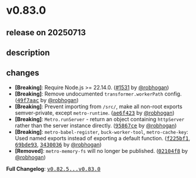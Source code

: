 # v0.83.0

## release on 20250713

## description

## changes

* <strong>[Breaking]</strong>: Require Node.js >= 22.14.0. (<a class="issue-link js-issue-link" data-error-text="Failed to load title" data-id="3216856837" data-permission-text="Title is private" data-url="https://github.com/facebook/metro/issues/1531" data-hovercard-type="pull_request" data-hovercard-url="/facebook/metro/pull/1531/hovercard" href="https://github.com/facebook/metro/pull/1531">#1531</a> by <a class="user-mention notranslate" data-hovercard-type="user" data-hovercard-url="/users/robhogan/hovercard" data-octo-click="hovercard-link-click" data-octo-dimensions="link_type:self" href="https://github.com/robhogan">@robhogan</a>)
* <strong>[Breaking]</strong>: Remove undocumented <code>transformer.workerPath</code> config. (<a class="commit-link" data-hovercard-type="commit" data-hovercard-url="https://github.com/facebook/metro/commit/49f7aac38c63e44f7238fa6cb95410e4938fb08d/hovercard" href="https://github.com/facebook/metro/commit/49f7aac38c63e44f7238fa6cb95410e4938fb08d"><tt>49f7aac</tt></a> by <a class="user-mention notranslate" data-hovercard-type="user" data-hovercard-url="/users/robhogan/hovercard" data-octo-click="hovercard-link-click" data-octo-dimensions="link_type:self" href="https://github.com/robhogan">@robhogan</a>)
* <strong>[Breaking]</strong>: Prevent importing from <code>/src/</code>, make all non-root exports semver-private, except <code>metro-runtime</code>. (<a class="commit-link" data-hovercard-type="commit" data-hovercard-url="https://github.com/facebook/metro/commit/ae6f42372ed361611b5672705f22081c2022cf28/hovercard" href="https://github.com/facebook/metro/commit/ae6f42372ed361611b5672705f22081c2022cf28"><tt>ae6f423</tt></a> by <a class="user-mention notranslate" data-hovercard-type="user" data-hovercard-url="/users/robhogan/hovercard" data-octo-click="hovercard-link-click" data-octo-dimensions="link_type:self" href="https://github.com/robhogan">@robhogan</a>)
* <strong>[Breaking]</strong>: <code>Metro.runServer</code> - return an object containing <code>httpServer</code> rather than the server instance directly. (<a class="commit-link" data-hovercard-type="commit" data-hovercard-url="https://github.com/facebook/metro/commit/95867cedbf65acbd434f09494b9f01d2df354dd9/hovercard" href="https://github.com/facebook/metro/commit/95867cedbf65acbd434f09494b9f01d2df354dd9"><tt>95867ce</tt></a> by <a class="user-mention notranslate" data-hovercard-type="user" data-hovercard-url="/users/robhogan/hovercard" data-octo-click="hovercard-link-click" data-octo-dimensions="link_type:self" href="https://github.com/robhogan">@robhogan</a>)
* <strong>[Breaking]</strong>: <code>metro-babel-register</code>, <code>buck-worker-tool</code>, <code>metro-cache-key</code>: Used named exports instead of exporting a default function. (<a class="commit-link" data-hovercard-type="commit" data-hovercard-url="https://github.com/facebook/metro/commit/f225bf1f6cf2033daf5c24acb6e719d5c3d3e1b8/hovercard" href="https://github.com/facebook/metro/commit/f225bf1f6cf2033daf5c24acb6e719d5c3d3e1b8"><tt>f225bf1</tt></a>, <a class="commit-link" data-hovercard-type="commit" data-hovercard-url="https://github.com/facebook/metro/commit/69bde938d50f495a073c9d7d892565ecc825f53e/hovercard" href="https://github.com/facebook/metro/commit/69bde938d50f495a073c9d7d892565ecc825f53e"><tt>69bde93</tt></a>, <a class="commit-link" data-hovercard-type="commit" data-hovercard-url="https://github.com/facebook/metro/commit/343003684b8303258793767ca745f30e2eb92a6f/hovercard" href="https://github.com/facebook/metro/commit/343003684b8303258793767ca745f30e2eb92a6f"><tt>3430036</tt></a> by <a class="user-mention notranslate" data-hovercard-type="user" data-hovercard-url="/users/robhogan/hovercard" data-octo-click="hovercard-link-click" data-octo-dimensions="link_type:self" href="https://github.com/robhogan">@robhogan</a>)
* <strong>[Removed]</strong>: <code>metro-memory-fs</code> will no longer be published. (<a class="commit-link" data-hovercard-type="commit" data-hovercard-url="https://github.com/facebook/metro/commit/02104f833a03462468f9b2c07c12b4f16c2806df/hovercard" href="https://github.com/facebook/metro/commit/02104f833a03462468f9b2c07c12b4f16c2806df"><tt>02104f8</tt></a> by <a class="user-mention notranslate" data-hovercard-type="user" data-hovercard-url="/users/robhogan/hovercard" data-octo-click="hovercard-link-click" data-octo-dimensions="link_type:self" href="https://github.com/robhogan">@robhogan</a>)

<strong>Full Changelog</strong>: <a class="commit-link" href="https://github.com/facebook/metro/compare/v0.82.5...v0.83.0"><tt>v0.82.5...v0.83.0</tt></a>

